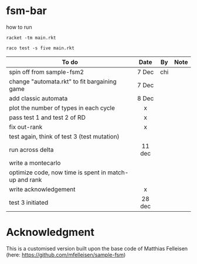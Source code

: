 # fsm-bar

how to run

```
racket -tm main.rkt
```
```
raco test -s five main.rkt 
```

| To do         | Date          | By    | Note |
| ------------- |:-------------:| ----- |:----:|
| spin off from sample-fsm2      | 7 Dec | chi | |
| change "automata.rkt" to fit bargaining game | 7 Dec | ||
| add classic automata | 8 Dec |||
| plot the number of types in each cycle | x | |
| pass test 1 and test 2 of RD | x | ||
| fix out-rank |x|||
| test again, think of test 3 (test mutation)| |||
| run across delta | 11 dec |||
| write a montecarlo ||||
| optimize code, now time is spent in match-up and rank | |||
| write acknowledgement | x |||
| test 3 initiated | 28 dec | ||

# Acknowledgment

This is a customised version built upon the base code of Matthias Felleisen (here: https://github.com/mfelleisen/sample-fsm)
